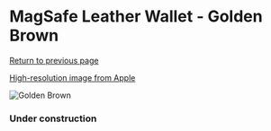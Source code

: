 # MagSafe Leather Wallet - Golden Brown

[Return to previous page](/wallet)

[High-resolution image from Apple](https://store.storeimages.cdn-apple.com/8756/as-images.apple.com/is/MM0Q3?wid=4500&hei=4500&fmt=png)

<div style="width: 384px"><img src="/everyphone/MM0Q3.png" alt="Golden Brown"></div>

### Under construction
